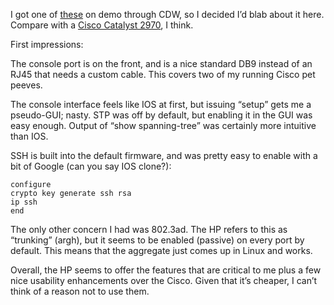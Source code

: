 <!--# set var="title" value="HP ProCurve 2824 Mini-Review" -->
<!--# set var="date" value="March 21, 2006" -->

<!--# include file="include/top.html" -->

I got one of [these](http://www.cdw.com/shop/products/default.aspx?EDC=530935) on demo through CDW, so I decided I’d blab about it here. Compare with a [Cisco Catalyst 2970](http://www.cdw.com/shop/products/default.aspx?EDC=511987), I think.

First impressions:

The console port is on the front, and is a nice standard DB9 instead of an RJ45 that needs a custom cable. This covers two of my running Cisco pet peeves.

The console interface feels like IOS at first, but issuing “setup” gets me a pseudo-GUI; nasty. STP was off by default, but enabling it in the GUI was easy enough. Output of “show spanning-tree” was certainly more intuitive than IOS.

SSH is built into the default firmware, and was pretty easy to enable with a bit of Google (can you say IOS clone?):

	configure
	crypto key generate ssh rsa
	ip ssh
	end

The only other concern I had was 802.3ad. The HP refers to this as “trunking” (argh), but it seems to be enabled (passive) on every port by default. This means that the aggregate just comes up in Linux and works.

Overall, the HP seems to offer the features that are critical to me plus a few nice usability enhancements over the Cisco. Given that it’s cheaper, I can’t think of a reason not to use them.

<!--# include file="include/bottom.html" -->

